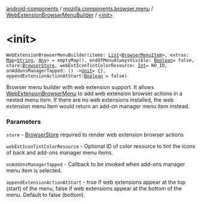 [android-components](../../index.md) / [mozilla.components.browser.menu](../index.md) / [WebExtensionBrowserMenuBuilder](index.md) / [&lt;init&gt;](./-init-.md)

# &lt;init&gt;

`WebExtensionBrowserMenuBuilder(items: `[`List`](https://kotlinlang.org/api/latest/jvm/stdlib/kotlin.collections/-list/index.html)`<`[`BrowserMenuItem`](../-browser-menu-item/index.md)`>, extras: `[`Map`](https://kotlinlang.org/api/latest/jvm/stdlib/kotlin.collections/-map/index.html)`<`[`String`](https://kotlinlang.org/api/latest/jvm/stdlib/kotlin/-string/index.html)`, `[`Any`](https://kotlinlang.org/api/latest/jvm/stdlib/kotlin/-any/index.html)`> = emptyMap(), endOfMenuAlwaysVisible: `[`Boolean`](https://kotlinlang.org/api/latest/jvm/stdlib/kotlin/-boolean/index.html)` = false, store: `[`BrowserStore`](../../mozilla.components.browser.state.store/-browser-store/index.md)`, webExtIconTintColorResource: `[`Int`](https://kotlinlang.org/api/latest/jvm/stdlib/kotlin/-int/index.html)` = NO_ID, onAddonsManagerTapped: () -> `[`Unit`](https://kotlinlang.org/api/latest/jvm/stdlib/kotlin/-unit/index.html)` = {}, appendExtensionActionAtStart: `[`Boolean`](https://kotlinlang.org/api/latest/jvm/stdlib/kotlin/-boolean/index.html)` = false)`

Browser menu builder with web extension support. It allows [WebExtensionBrowserMenu](../-web-extension-browser-menu/index.md) to add
web extension browser actions in a nested menu item. If there are no web extensions installed,
the web extension menu item would return an add-on manager menu item instead.

### Parameters

`store` - [BrowserStore](../../mozilla.components.browser.state.store/-browser-store/index.md) required to render web extension browser actions

`webExtIconTintColorResource` - Optional ID of color resource to tint the icons of back and
add-ons manager menu items.

`onAddonsManagerTapped` - Callback to be invoked when add-ons manager menu item is selected.

`appendExtensionActionAtStart` - true if web extensions appear at the top (start) of the menu,
false if web extensions appear at the bottom of the menu. Default to false (bottom).